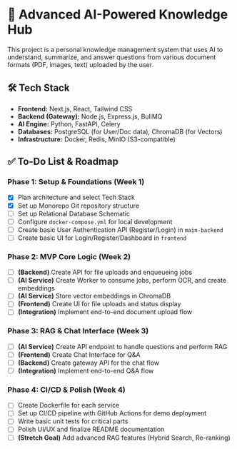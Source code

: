 # 🚀 Advanced AI-Powered Knowledge Hub
This project is a personal knowledge management system that uses AI to understand, summarize, and answer questions from various document formats (PDF, images, text) uploaded by the user.
## 🛠️ Tech Stack

- **Frontend:** Next.js, React, Tailwind CSS
- **Backend (Gateway):** Node.js, Express.js, BullMQ
- **AI Engine:** Python, FastAPI, Celery
- **Databases:** PostgreSQL (for User/Doc data), ChromaDB (for Vectors)
- **Infrastructure:** Docker, Redis, MinIO (S3-compatible)

## ✅ To-Do List & Roadmap

### Phase 1: Setup & Foundations (Week 1)
- [x] Plan architecture and select Tech Stack
- [x] Set up Monorepo Git repository structure
- [ ] Set up Relational Database Schematic
- [ ] Configure `docker-compose.yml` for local development
- [ ] Create basic User Authentication API (Register/Login) in `main-backend`
- [ ] Create basic UI for Login/Register/Dashboard in `frontend`

### Phase 2: MVP Core Logic (Week 2)
- [ ] **(Backend)** Create API for file uploads and enqueueing jobs
- [ ] **(AI Service)** Create Worker to consume jobs, perform OCR, and create embeddings
- [ ] **(AI Service)** Store vector embeddings in ChromaDB
- [ ] **(Frontend)** Create UI for file uploads and status display
- [ ] **(Integration)** Implement end-to-end document upload flow

### Phase 3: RAG & Chat Interface (Week 3)
- [ ] **(AI Service)** Create API endpoint to handle questions and perform RAG
- [ ] **(Frontend)** Create Chat Interface for Q&A
- [ ] **(Backend)** Create gateway API for the chat flow
- [ ] **(Integration)** Implement end-to-end Q&A flow

### Phase 4: CI/CD & Polish (Week 4)
- [ ] Create Dockerfile for each service
- [ ] Set up CI/CD pipeline with GitHub Actions for demo deployment
- [ ] Write basic unit tests for critical parts
- [ ] Polish UI/UX and finalize README documentation
- [ ] **(Stretch Goal)** Add advanced RAG features (Hybrid Search, Re-ranking)
